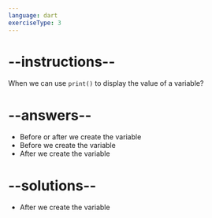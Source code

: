 ```yaml
---
language: dart
exerciseType: 3
---
```


# --instructions--

When we can use `print()` to display the value of a variable?

# --answers--

- Before or after we create the variable
- Before we create the variable
- After we create the variable

# --solutions--

- After we create the variable
